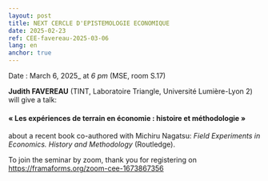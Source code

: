 ```yaml
---
layout: post
title: NEXT CERCLE D'EPISTEMOLOGIE ECONOMIQUE
date: 2025-02-23
ref: CEE-favereau-2025-03-06
lang: en
anchor: true
---
```



<i class="fas fa-table"></i> Date : March 6, 2025_ at _6 pm_ (MSE, room S.17)

**Judith FAVEREAU** (TINT, Laboratoire Triangle, Université Lumière-Lyon 2) will give a talk:

#### «  Les expériences de terrain en économie : histoire et méthodologie »

about a recent book co-authored with Michiru Nagatsu:  *Field Experiments in Economics. History and Methodology* (Routledge).

To join the seminar by zoom, thank you for registering on  https://framaforms.org/zoom-cee-1673867356
